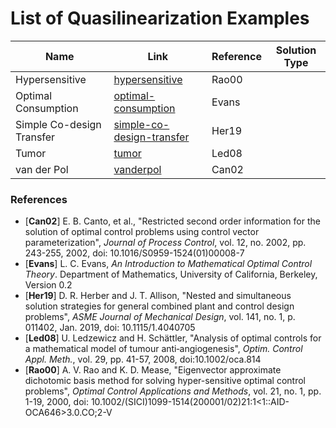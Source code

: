 # List of Quasilinearization Examples

| Name | Link | Reference | Solution Type |
| ---- | ---- | ---- | ---- |
| Hypersensitive | [hypersensitive](hypersensitive/) | Rao00 |  |
| Optimal Consumption | [optimal-consumption](optimal-consumption/) | Evans |  |
| Simple Co-design Transfer | [simple-co-design-transfer](simple-co-design-transfer/) | Her19 |  |
| Tumor | [tumor](tumor/) | Led08 |  |
| van der Pol | [vanderpol](vanderpol/) | Can02 |  |

### References
- [**Can02**] E. B. Canto, et al., "Restricted second order information for the solution of optimal control problems using control vector parameterization", *Journal of Process Control*, vol. 12, no. 2002, pp. 243-255, 2002, doi: 10.1016/S0959-1524(01)00008-7
- [**Evans**] L. C. Evans, *An Introduction to Mathematical Optimal Control Theory*. Department of Mathematics, University of California, Berkeley, Version 0.2
- [**Her19**] D. R. Herber and J. T. Allison, "Nested and simultaneous solution strategies for general combined plant and control design problems", *ASME Journal of Mechanical Design*, vol. 141, no. 1, p. 011402, Jan. 2019, doi: 10.1115/1.4040705
- [**Led08**] U. Ledzewicz and H. Schättler, "Analysis of optimal controls for a mathematical model of tumour anti‐angiogenesis", *Optim. Control Appl. Meth.*, vol. 29, pp. 41-57, 2008, doi:10.1002/oca.814
- [**Rao00**] A. V. Rao and K. D. Mease, "Eigenvector approximate dichotomic basis method for solving hyper-sensitive optimal control problems", *Optimal Control Applications and Methods*, vol. 21, no. 1, pp. 1-19, 2000, doi: 10.1002/(SICI)1099-1514(200001/02)21:1<1::AID-OCA646>3.0.CO;2-V